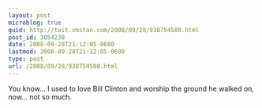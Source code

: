 ```yaml
---
layout: post
microblog: true
guid: http://twit.vmstan.com/2008/09/28/938754580.html
post_id: 3054238
date: 2008-09-28T21:12:05-0600
lastmod: 2008-09-28T21:12:05-0600
type: post
url: /2008/09/28/938754580.html
---
```

You know... I used to love Bill Clinton and worship the ground he walked on, now... not so much.
